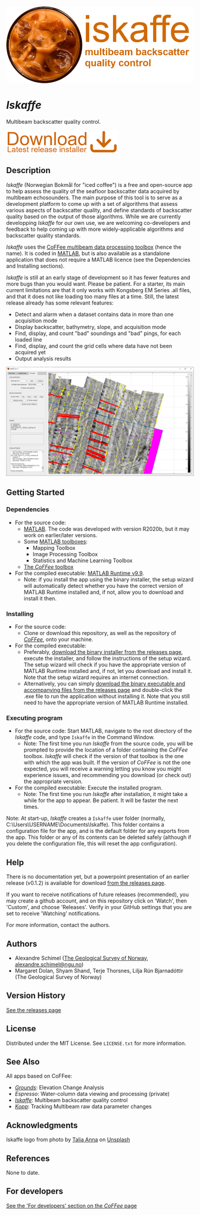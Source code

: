 ![](https://github.com/alexschimel/Iskaffe/blob/main/Iskaffe_resources/banner.png)

# *Iskaffe* 

Multibeam backscatter quality control.

[![](https://github.com/alexschimel/Iskaffe/blob/main/Iskaffe_resources/download.png)](https://github.com/alexschimel/Iskaffe/releases/download/v0.2/iskaffe_v020_setup.exe)

## Description

*Iskaffe* (Norwegian Bokmål for "iced coffee") is a free and open-source app to help assess the quality of the seafloor backscatter data acquired by multibeam echosounders. The main purpose of this tool is to serve as a development platform to come up with a set of algorithms that assess various aspects of backscatter quality, and define standards of backscatter quality based on the output of those algorithms. While we are currently developping *Iskaffe* for our own use, we are welcoming co-developers and feedback to help coming up with more widely-applicable algorithms and backscatter quality standards.

*Iskaffe* uses the [CoFFee multibeam data processing toolbox](https://github.com/alexschimel/CoFFee) (hence the name). It is coded in [MATLAB](https://www.mathworks.com/products/matlab.html), but is also available as a standalone application that does not require a MATLAB licence (see the Dependencies and Installing sections).

*Iskaffe* is still at an early stage of development so it has fewer features and more bugs than you would want. Please be patient. For a starter, its main current limitations are that it only works with Kongsberg EM Series .all files, and that it does not like loading too many files at a time. Still, the latest release already has some relevant features:
* Detect and alarm when a dataset contains data in more than one acquisition mode
* Display backscatter, bathymetry, slope, and acquisition mode
* Find, display, and count "bad" soundings and "bad" pings, for each loaded line
* Find, display, and count the grid cells where data have not been acquired yet
* Output analysis results

![](https://github.com/alexschimel/Iskaffe/blob/main/Iskaffe_resources/screenshot.png)

## Getting Started

### Dependencies

* For the source code:
  * [MATLAB](https://www.mathworks.com/products/matlab.html). The code was developed with version R2020b, but it may work on earlier/later versions.
  * Some [MATLAB toolboxes](https://www.mathworks.com/products.html):
    * Mapping Toolbox
    * Image Processing Toolbox
    * Statistics and Machine Learning Toolbox
  * [The *CoFFee* toolbox](https://github.com/alexschimel/CoFFee)
* For the compiled executable: [MATLAB Runtime v9.9](https://www.mathworks.com/products/compiler/matlab-runtime.html).
  * Note: if you install the app using the binary installer, the setup wizard will automatically detect whether you have the correct version of MATLAB Runtime installed and, if not, allow you to download and install it then.

### Installing

* For the source code: 
  * Clone or download this repository, as well as the repository of [*CoFFee*](https://github.com/alexschimel/CoFFee), onto your machine.
* For the compiled executable: 
  * Preferably, [download the binary installer from the releases page](https://github.com/alexschimel/Iskaffe/releases), execute the installer, and follow the instructions of the setup wizard. The setup wizard will check if you have the appropriate version of MATLAB Runtime installed and, if not, let you download and install it. Note that the setup wizard requires an internet connection.
  * Alternatively, you can simply [download the binary executable and accompanying files from the releases page](https://github.com/alexschimel/Iskaffe/releases) and double-click the .exe file to run the application without installing it. Note that you still need to have the appropriate version of MATLAB Runtime installed.

### Executing program

* For the source code: Start MATLAB, navigate to the root directory of the *Iskaffe* code, and type `Iskaffe` in the Command Window.
  * Note: The first time you run *Iskaffe* from the source code, you will be prompted to provide the location of a folder containing the *CoFFee* toolbox. *Iskaffe* will check if the version of that toolbox is the one with which the app was built. If the version of *CoFFee* is not the one expected, you will receive a warning letting you know you might experience issues, and recommending you download (or check out) the appropriate version.
* For the compiled executable: Execute the installed program.
  * Note: The first time you run *Iskaffe* after installation, it might take a while for the app to appear. Be patient. It will be faster the next times.

Note: At start-up, *Iskaffe* creates a `Iskaffe` user folder (normally, C:\Users\USERNAME\Documents\Iskaffe). This folder contains a configuration file for the app, and is the default folder for any exports from the app. This folder or any of its contents can be deleted safely (although if you delete the configuration file, this will reset the app configuration).

## Help

There is no documentation yet, but a powerpoint presentation of an earlier release (v0.1.2) is available for download [from the releases page](https://github.com/alexschimel/Iskaffe/releases).

If you want to receive notifications of future releases (recommended), you may create a github account, and on this repository click on 'Watch', then 'Custom', and choose 'Releases'. Verify in your GitHub settings that you are set to receive 'Watching' notifications.

For more information, contact the authors.

## Authors

* Alexandre Schimel ([The Geological Survey of Norway](https://www.ngu.no), alexandre.schimel@ngu.no)
* Margaret Dolan, Shyam Shand, Terje Thorsnes, Lilja Rún Bjarnadóttir (The Geological Survey of Norway)

## Version History

[See the releases page](https://github.com/alexschimel/Iskaffe/releases)

## License

Distributed under the MIT License. See `LICENSE.txt` for more information.

## See Also

All apps based on CoFFee:
* [*Grounds*](https://github.com/alexschimel/Grounds): Elevation Change Analysis
* *Espresso*: Water-column data viewing and processing (private)
* [*Iskaffe*](https://github.com/alexschimel/Iskaffe): Multibeam backscatter quality control
* [*Kopp*](https://github.com/alexschimel/Kopp): Tracking Multibeam raw data parameter changes


## Acknowledgments

Iskaffe logo from photo by [Talia Anna](https://unsplash.com/photos/kZt3uHtIyiI) on [Unsplash](https://unsplash.com)

## References 

None to date.

## For developers

[See the 'For developers' section on the *CoFFee* page](https://github.com/alexschimel/CoFFee)
